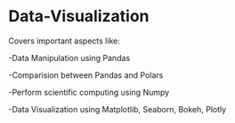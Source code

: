 # Data-Visualization
Covers important aspects like:

-Data Manipulation using Pandas

-Comparision between Pandas and Polars

-Perform scientific computing using Numpy

-Data Visualization using Matplotlib, Seaborn, Bokeh, Plotly
